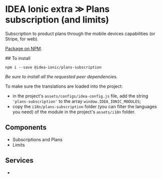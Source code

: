 # IDEA Ionic extra ≫ Plans subscription (and limits)

Subscription to product plans through the mobile devices capabilities (or Stripe, for web).

[Package on NPM](https://www.npmjs.com/package/@idea-ionic/plans-subscription).

## To install

```
npm i --save @idea-ionic/plans-subscription
```

_Be sure to install all the requested peer dependencies._

To make sure the translations are loaded into the project:

- in the project's `assets/configs/idea-config.js` file, add the string `'plans-subscription'` to the array `window.IDEA_IONIC_MODULES`;
- copy the `i18n/plans-subscription` folder (you can filter the languages you need) of the module in the project's `assets/i18n` folder.

## Components

- Subscriptions and Plans
- Limits

## Services

-
